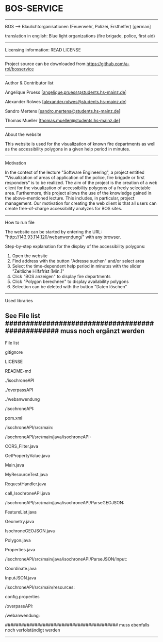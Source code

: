 # BOS-SERVICE

------
BOS --> Blaulichtorganisationen (Feuerwehr, Polizei, Ersthelfer) [german]

translation in english: Blue light organizations (fire brigade, police, first aid)

------
Licensing information: READ LICENSE

------
Project source can be downloaded from https://github.com/a-rol/bosservice

------
Author & Contributor list

Angelique Pruess	[angelique.pruess@students.hs-mainz.de]

Alexander Rolwes 	[alexander.rolwes@students.hs-mainz.de]

Sandro Mertens 		[sandro.mertens@students.hs-mainz.de]

Thomas Mueller 		[thomas.mueller@students.hs-mainz.de]

------
About the website

This website is used for the visualization of known fire departments as well as the accessibility polygons 
in a given help period in minutes.

------
Motivation

In the context of the lecture "Software Engineering", a project entitled "Visualization of areas of
application of the police, fire brigade or first responders" is to be realized. The aim of the 
project is the creation of a web client for the visualization of accessibility polygons of a freely 
selectable area. Furthermore, this project allows the use of the knowledge gained in the 
above-mentioned lecture. This includes, in particular, project management.
Our motivation for creating the web client is that all users can create free-of-charge 
accessibility analyzes for BOS sites.

------
How to run file

The website can be started by entering the URL: "http://143.93.114.120/webanwendung/" with any browser.


Step-by-step explanation for the display of the accessibility polygons:

1. Open the website
2. Find address with the button "Adresse suchen" and/or select area
3. Select the time-dependent help period in minutes with the slider "Zeitliche Hilfsfrist [Min.]"
4. Click "BOS anzeigen" to display fire departments
5. Click "Polygon berechnen" to display availability polygons
6. Selection can be deleted with the button "Daten löschen"

------
Used libraries

See File list
################################################# muss noch ergänzt werden
------
File list 

gitignore

LICENSE

README-md


./isochroneAPI

./overpassAPI

./webanwendung


/isochroneAPI:

pom.xml

/isochroneAPI/src/main:

/isochroneAPI/src/main/java/isochroneAPI:

CORS_Filter.java

GetPropertyValue.java

Main.java

MyResourceTest.java

RequestHandler.java

call_IsochroneAPI.java

/isochroneAPI/src/main/java/isochroneAPI/ParseGEOJSON:

FeatureList.java

Geometry.java

IsochroneGEOJSON.java

Polygon.java

Properties.java

/isochroneAPI/src/main/java/isochroneAPI/ParseJSON/Input:

Coordinate.java

InputJSON.java

/isochroneAPI/src/main/resources:

config.properties



/overpassAPI:





/webanwendung:



########################################## muss ebenfalls noch verfolständigt werden

------
